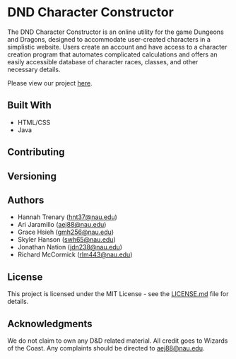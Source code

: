 # DND Character Constructor

The DND Character Constructor is an online utility for the game Dungeons and Dragons, designed to accommodate user-created characters in a simplistic website. Users create an account and have access to a character creation program that automates complicated calculations and offers an easily accessible database of character races, classes, and other necessary details.

Please view our project [here](http://http://hwsrv-766227.hostwindsdns.com/).

## Built With
  - HTML/CSS
  - Java

## Contributing

## Versioning

## Authors
  - Hannah Trenary (hnt37@nau.edu)
  - Ari Jaramillo (aej88@nau.edu)
  - Grace Hsieh (gmh256@nau.edu)
  - Skyler Hanson (swh65@nau.edu)
  - Jonathan Nation (jdn238@nau.edu)
  - Richard McCormick (rlm443@nau.edu)


## License

This project is licensed under the MIT License - see the [LICENSE.md](https://github.com/cloudandr0id/DNDCharacterCreation/blob/main/LICENSE.md) file for details.

## Acknowledgments

We do not claim to own any D&D related material. All credit goes to Wizards of the Coast. Any complaints should be directed to aej88@nau.edu.
